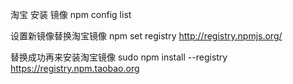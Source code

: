 淘宝 安装 镜像
npm config list

设置新镜像替换淘宝镜像
npm set registry http://registry.npmjs.org/

替换成功再来安装淘宝镜像
sudo npm install --registry https://registry.npm.taobao.org

